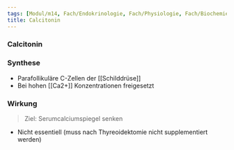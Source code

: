 ```yaml
---
tags: [Modul/m14, Fach/Endokrinologie, Fach/Physiologie, Fach/Biochemie, Fach/Biochemie/Molekül]
title: Calcitonin
---
```

### Calcitonin
### Synthese
- Parafollikuläre C-Zellen der [[Schilddrüse]]
- Bei hohen [[Ca2+]] Konzentrationen freigesetzt
### Wirkung
> Ziel: Serumcalciumspiegel senken

- Nicht essentiell (muss nach Thyreoidektomie nicht supplementiert werden)

